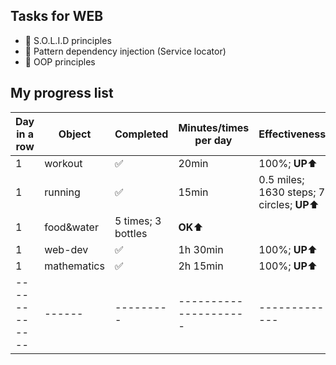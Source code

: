 ## Tasks for WEB
+ 📌 S.O.L.I.D principles
+ 📌 Pattern dependency injection (Service locator)
+ 📌 OOP principles


## My progress list
| Day in a row | Object | Completed | Minutes/times per day | Effectiveness |
| ------------ | ------ | --------- | --------------------- | ------------- |
| 1 | workout | ✅ | 20min | 100%; **UP**⬆️ |
| 1 | running | ✅ | 15min | 0.5 miles; 1630 steps; 7 circles; **UP**⬆️ |
| 1 | food&water | 5 times; 3 bottles | **OK**⬆️
| 1 | web-dev | ✅ | 1h 30min | 100%; **UP**⬆️ |
| 1 | mathematics | ✅ | 2h 15min | 100%; **UP**⬆️ |
| ------------ | ------ | --------- | --------------------- | ------------- |
